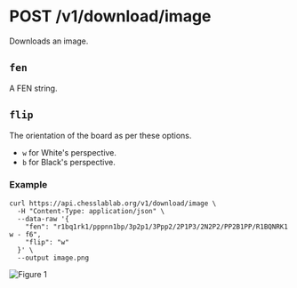 # POST /v1/download/image

Downloads an image.

## `fen`

A FEN string.

## `flip`

The orientation of the board as per these options.

- `w` for White's perspective.
- `b` for Black's perspective.

### Example

```text
curl https://api.chesslablab.org/v1/download/image \
  -H "Content-Type: application/json" \
  --data-raw '{
    "fen": "r1bq1rk1/pppnn1bp/3p2p1/3Ppp2/2P1P3/2N2P2/PP2B1PP/R1BQNRK1 w - f6",
    "flip": "w"
  }' \
  --output image.png
```

![Figure 1](https://raw.githubusercontent.com/chesslablab/chess-api/master/docs/post-download-image_01.png)
